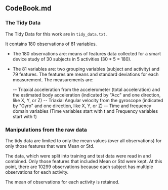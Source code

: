 ## CodeBook.md

### The Tidy Data
The Tidy Data for this work are in `tidy_data.txt`.

It contains 180 observations of 81 variables. 

 - The 180 observations are: means of features data collected for a smart device study of 30 subjects in 5 activities (30 * 5 = 180). 
 - The 81 variables are: two grouping variables (subject and activity) and 79 features. The features are means and standard deviations for each measurement. The measurements are: 

    -- Triaxial acceleration from the accelerometer (total acceleration) and the estimated body acceleration (indicated by "Acc" and one direction, like X, Y, or Z)
    -- Triaxial Angular velocity from the gyroscope (indicated by "Gyro" and one direction, like X, Y, or Z)
    -- Time and frequency domain variables  (Time variables start with t and Frequency variables start with f)
    
### Manipulations from the raw data
The tidy data are limited to only the mean values (over all observations) for only those features that were Mean or Std. 

The data, which were split into training and test data were read in and combined. Only those features that included Mean or Std were kept. At this point, there are 10299 observations because each subject has multiple observations for each activity. 

The mean of observations for each activity is retained.